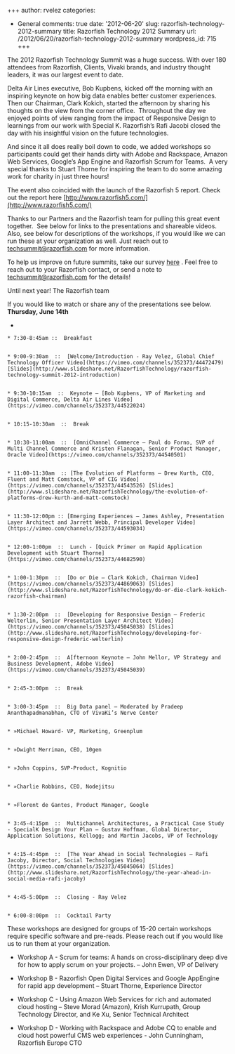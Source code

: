 +++
author: rvelez
categories:
- General
comments: true
date: '2012-06-20'
slug: razorfish-technology-2012-summary
title: Razorfish Technology 2012 Summary
url: /2012/06/20/razorfish-technology-2012-summary
wordpress_id: 715
+++


The 2012 Razorfish Technology Summit was a huge success. With over 180 attendees from Razorfish, Clients, Vivaki brands, and industry thought leaders, it was our largest event to date.





Delta Air Lines executive, Bob Kupbens, kicked off the morning with an inspiring keynote on how big data enables better customer experiences.  Then our Chairman, Clark Kokich, started the afternoon by sharing his thoughts on the view from the corner office.  Throughout the day we enjoyed points of view ranging from the impact of Responsive Design to learnings from our work with Special K. Razorfish’s Rafi Jacobi closed the day with his insightful vision on the future technologies.



And since it all does really boil down to code, we added workshops so participants could get their hands dirty with Adobe and Rackspace, Amazon Web Services, Google’s App Engine and Razorfish Scrum for Teams.  A very special thanks to Stuart Thorne for inspiring the team to do some amazing work for charity in just three hours!

The event also coincided with the launch of the Razorfish 5 report. Check out the report here [http://www.razorfish5.com/](http://www.razorfish5.com/)

Thanks to our Partners and the Razorfish team for pulling this great event together.  See below for links to the presentations and shareable videos. Also, see below for descriptions of the workshops, if you would like we can run these at your organization as well. Just reach out to techsummit@razorfish.com for more information. 

To help us improve on future summits, take our survey [here](https://docs.google.com/spreadsheet/viewform?fromEmail=true&formkey=dDBJWEJYbkhJS2I1SllaQnpqaWMtX0E6MQ) . Feel free to reach out to your Razorfish contact, or send a note to techsummit@razorfish.com for the details!

Until next year!
The Razorfish team

If you would like to watch or share any of the presentations see below. 
**Thursday, June 14th**



	
  * 

	
    * 7:30-8:45am ::  Breakfast

	
    * 9:00-9:30am  ::  [Welcome/Introduction - Ray Velez, Global Chief Technology Officer Video](https://vimeo.com/channels/352373/44472479) [Slides](http://www.slideshare.net/RazorfishTechnology/razorfish-technology-summit-2012-introduction)

	
    * 9:30-10:15am  ::  Keynote – [Bob Kupbens, VP of Marketing and Digital Commerce, Delta Air Lines Video](https://vimeo.com/channels/352373/44522024)

	
    * 10:15-10:30am  ::  Break

	
    * 10:30-11:00am  ::  [OmniChannel Commerce – Paul do Forno, SVP of Multi Channel Commerce and Kristen Flanagan, Senior Product Manager, Oracle Video](https://vimeo.com/channels/352373/44540501)

	
    * 11:00-11:30am  :: [The Evolution of Platforms – Drew Kurth, CEO, Fluent and Matt Comstock, VP of CIG Video](https://vimeo.com/channels/352373/44543526) [Slides](http://www.slideshare.net/RazorfishTechnology/the-evolution-of-platforms-drew-kurth-and-matt-comstock)

	
    * 11:30-12:00pm :: [Emerging Experiences – James Ashley, Presentation Layer Architect and Jarrett Webb, Principal Developer Video](https://vimeo.com/channels/352373/44593034)

	
    * 12:00-1:00pm  ::  Lunch - [Quick Primer on Rapid Application Development with Stuart Thorne](https://vimeo.com/channels/352373/44682590)

	
    * 1:00-1:30pm  ::  [Do or Die – Clark Kokich, Chairman Video](https://vimeo.com/channels/352373/44869063) [Slides](http://www.slideshare.net/RazorfishTechnology/do-or-die-clark-kokich-razorfish-chairman)

	
    * 1:30-2:00pm  ::  [Developing for Responsive Design – Frederic Welterlin, Senior Presentation Layer Architect Video](https://vimeo.com/channels/352373/45045038) [Slides](http://www.slideshare.net/RazorfishTechnology/developing-for-responsive-design-frederic-welterlin)

	
    * 2:00-2:45pm  ::  A[fternoon Keynote – John Mellor, VP Strategy and Business Development, Adobe Video](https://vimeo.com/channels/352373/45045039)

	
    * 2:45-3:00pm  ::  Break

	
    * 3:00-3:45pm  ::  Big Data panel – Moderated by Pradeep Ananthapadmanabhan, CTO of VivaKi’s Nerve Center

	
    * »Michael Howard- VP, Marketing, Greenplum

	
    * »Dwight Merriman, CEO, 10gen

	
    * »John Coppins, SVP-Product, Kognitio

	
    * »Charlie Robbins, CEO, Nodejitsu

	
    * »Florent de Gantes, Product Manager, Google

	
    * 3:45-4:15pm  ::  Multichannel Architectures, a Practical Case Study - SpecialK Design Your Plan – Gustav Hoffman, Global Director, Application Solutions, Kellogg; and Martin Jacobs, VP of Technology

	
    * 4:15-4:45pm  ::  [The Year Ahead in Social Technologies – Rafi Jacoby, Director, Social Technologies Video](https://vimeo.com/channels/352373/45045064) [Slides](http://www.slideshare.net/RazorfishTechnology/the-year-ahead-in-social-media-rafi-jacoby)

	
    * 4:45-5:00pm  ::  Closing - Ray Velez

	
    * 6:00-8:00pm  ::  Cocktail Party





These workshops are designed for groups of 15-20 certain workshops require specific software and pre-reads. Please reach out if you would like us to run them at your organization. 



	
  * Workshop A - Scrum for teams: A hands on cross-disciplinary deep dive for how to apply scrum on your projects. – John Ewen, VP of Delivery

	
  * Workshop B - Razorfish Open Digital Services and Google AppEngine for rapid app development – Stuart Thorne, Experience Director

	
  * Workshop C - Using Amazon Web Services for rich and automated cloud hosting – Steve Morad (Amazon), Krish Kurrupath, Group Technology Director, and Ke Xu, Senior Technical Architect

	
  * Workshop D - Working with Rackspace and Adobe CQ to enable and cloud host powerful CMS web experiences - John Cunningham, Razorfish Europe CTO

